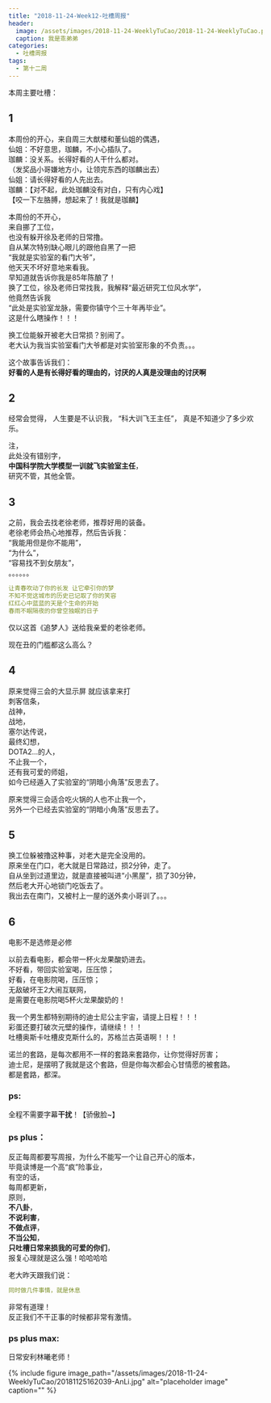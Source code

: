 ```yaml
---
title: "2018-11-24-Week12-吐槽周报"
header:
  image: /assets/images/2018-11-24-WeeklyTuCao/2018-11-24-WeeklyTuCao.png
  caption: 我是乖弟弟
categories:
  - 吐槽周报
tags:
  - 第十二周
---
```


本周主要吐槽：

## 1
本周份的开心，来自周三大猷楼和董仙姐的偶遇，  
仙姐：不好意思，珈麟，不小心插队了。  
珈麟：没关系。长得好看的人干什么都对。  
（发奖品小哥嫌地方小，让领完东西的珈麟出去）  
仙姐：请长得好看的人先出去。  
珈麟：【对不起，此处珈麟没有对白，只有内心戏】  
【咬一下左胳膊，想起来了！我就是珈麟】  

本周份的不开心，  
来自挪了工位，  
也没有躲开徐及老师的日常撸。   
自从某次特别缺心眼儿的跟他自黑了一把   
“我就是实验室的看门大爷”，  
他天天不坏好意地来看我。  
早知道就告诉你我是85年陈酿了！  
换了工位，徐及老师日常找我，我解释“最近研究工位风水学”，  
他竟然告诉我  
“此处是实验室龙脉，需要你镇守个三十年再毕业”。  
这是什么瞎操作！！！  

换工位能躲开被老大日常损？别闹了。  
老大认为我当实验室看门大爷都是对实验室形象的不负责。。。  

这个故事告诉我们：  
<b>好看的人是有长得好看的理由的，讨厌的人真是没理由的讨厌啊</b>

## 2
经常会觉得，
人生要是不认识我，
“科大训飞王主任”，
真是不知道少了多少欢乐。  

注，  
此处没有错别字，  
<b>中国科学院大学模型一训就飞实验室主任</b>，  
研究不管，其他全管。  

## 3
之前，我会去找老徐老师，推荐好用的装备。  
老徐老师会热心地推荐，然后告诉我：  
“我能用但是你不能用”，  
“为什么”，  
“容易找不到女朋友”，  
。。。。。。  

``` yaml
让青春吹动了你的长发 让它牵引你的梦
不知不觉这城市的历史已记取了你的笑容
红红心中蓝蓝的天是个生命的开始
春雨不眠隔夜的你曾空独眠的日子
```

仅以这首《追梦人》送给我亲爱的老徐老师。  

现在丑的门槛都这么高么？  

## 4
原来觉得三会的大显示屏
就应该拿来打  
刺客信条，  
战神，  
战地，  
塞尔达传说，  
最终幻想，  
DOTA2...的人，  
不止我一个，    
还有我可爱的师姐，  
如今已经遁入了实验室的“阴暗小角落”反思去了。  

原来觉得三会适合吃火锅的人也不止我一个，  
另外一个已经去实验室的“阴暗小角落”反思去了。  

## 5
换工位躲被撸这种事，对老大是完全没用的。  
原来坐在门口，老大就是日常路过，损2分钟，走了。  
自从坐到过道里边，就是直接被叫进“小黑屋”，损了30分钟，  
然后老大开心地锁门吃饭去了。  
我出去在南门，又被村上一屋的送外卖小哥训了。。。  

## 6
电影不是选修是必修  

以前去看电影，都会带一杯火龙果酸奶进去。  
不好看，带回实验室喝，压压惊；  
好看，在电影院喝，压压惊；  
无敌破坏王2大闹互联网，  
是需要在电影院喝5杯火龙果酸奶的！  

我一个男生都特别期待的迪士尼公主宇宙，请提上日程！！！  
彩蛋还要打破次元壁的操作，请继续！！！  
吐槽奥斯卡吐槽皮克斯什么的，苏格兰古英语啊！！！  

诺兰的套路，是每次都用不一样的套路来套路你，让你觉得好厉害；  
迪士尼，是摆明了我就是这个套路，但是你每次都会心甘情愿的被套路。  
都是套路，都深。  

### ps:   
全程不需要字幕<b>干扰</b>！【骄傲脸~】  

### ps plus：  
反正每周都要写周报，为什么不能写一个让自己开心的版本，  
毕竟读博是一个高“疯”险事业，  
有空的话，  
每周都更新，  
原则，  
<b>不八卦</b>，  
<b>不说利害</b>，  
<b>不做点评</b>，  
<b>不当公知</b>，  
<b>只吐槽日常来损我的可爱的你们</b>，  
报复心理就是这么强！哈哈哈哈  

老大昨天跟我们说：  
``` yaml
同时做几件事情，就是休息
```
非常有道理！  
反正我们不干正事的时候都非常有激情。

### ps plus max:

日常安利林曦老师！

{% include figure image_path="/assets/images/2018-11-24-WeeklyTuCao/20181125162039-AnLi.jpg" alt="placeholder image" caption="" %}
